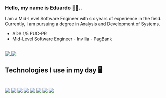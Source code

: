 ### Hello, my name is Eduardo 🖖🏻..
<p>
I am a Mid-Level Software Engineer with six years of experience in the field. Currently, I am pursuing a degree in Analysis and Development of Systems.
  
</p>

<ul>
  <li>ADS 1/5 PUC-PR</li>
  <li>Mid-Level Software Engineer - Invillia - PagBank</li>
</ul>


<div style="display: inline-block"><br />
     <a href="https://www.linkedin.com/in/eduardo-silva-537963160/" target="_blank">
       <img align="center" src="https://img.shields.io/badge/LinkedIn-0077B5?style=for-the-badge&logo=linkedin&logoColor=white" />
     </a> 
      <a href="https://www.instagram.com/eduardosilvadev/" target="_blank">
           <img align="center" src="https://img.shields.io/badge/Instagram-E4405F?style=for-the-badge&logo=instagram&logoColor=white" />
     </a> 
</div>



## Technologies I use in my day 🖥️
<div style="display: inline-block"><br />
  <img align="center" src="https://img.shields.io/badge/Java-ED8B00?style=for-the-badge&logo=openjdk&logoColor=white" />

  <img align="center" src="https://img.shields.io/badge/Spring-6DB33F?style=for-the-badge&logo=spring&logoColor=white" />
  <img align="center" src="https://img.shields.io/badge/MySQL-005C84?style=for-the-badge&logo=mysql&logoColor=white" />
    <img align="center" src="https://img.shields.io/badge/JavaScript-323330?style=for-the-badge&logo=javascript&logoColor=F7DF1E" />
     <img align="center" src="https://img.shields.io/badge/React-20232A?style=for-the-badge&logo=react&logoColor=61DAF" />
      <img align="center" src="https://img.shields.io/badge/Jest-323330?style=for-the-badge&logo=Jest&logoColor=white" />
     <img align="center" src="https://img.shields.io/badge/Jenkins-D24939?style=for-the-badge&logo=Jenkins&logoColor=white" />
     <img align="center" src="https://img.shields.io/badge/GIT-E44C30?style=for-the-badge&logo=git&logoColor=white" />
</div>



